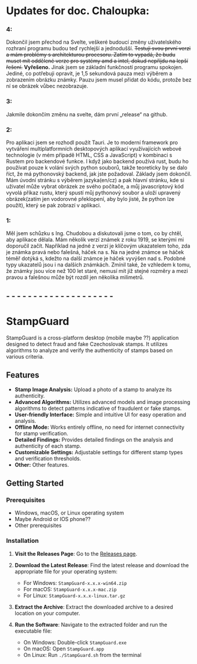 # Updates for doc. Chaloupka:

### 4:
Dokončil jsem přechod na Svelte, veškeré budoucí změny uživatelského rozhraní programu budou teď rychlejší a jednodušší. 
~~Testuji svou první verzi a mám problémy s architekturou procesoru. Zatím to vypadá, že budu muset mít oddělené verze pro systémy amd a intel, dokud nepřijdu na lepší řešení.~~ **Vyřešeno.**
Jinak jsem se základní funkčností programu spokojen. Jediné, co potřebuji opravit, je 1,5 sekundová pauza mezi výběrem a zobrazením obrázku známky. Pauzu jsem musel přidat do kódu, protože bez ní se obrázek vůbec nezobrazuje.

### 3:
Jakmile dokončím změnu na svelte, dám první „release“ na github.

### 2:
Pro aplikaci jsem se rozhodl použít Tauri. Je to moderní framework pro vytváření multiplatformních desktopových aplikací využívajících webové technologie (v mém případě HTML, CSS a JavaScript) v kombinaci s Rustem pro backendové funkce. I když jako backend používá rust, budu ho používat pouze k volání svých python souborů, takže teoreticky by se dalo říct, že má pythonovský backend, jak jste požadoval.
Základy jsem dokončil. Mám úvodní stránku s výběrem jazyka(en/cz) a pak hlavní stránku, kde si uživatel může vybrat obrázek ze svého počítače, a můj javascriptový kód vyvolá příkaz rustu, který spustí můj pythonový soubor a uloží upravený obrázek(zatím jen vodorovné překlopení, aby bylo jisté, že python lze použít), který se pak zobrazí v aplikaci.

### 1:
Měl jsem schůzku s Ing. Chudobou a diskutovali jsme o tom, co by chtěl, aby aplikace dělala. Mám několik verzí známek z roku 1919, se kterými mi doporučil začít. Například na jedné z verzí je klíčovým ukazatelem toho, zda je známka pravá nebo falešná, háček na s. Na na jedné známce se háček téměř dotýká s, kdežto na další známce je háček vyvýšen nad s. Podobné typy ukazatelů jsou i na dalších známkách. Zmínil také, že vzhledem k tomu, že známky jsou více než 100 let staré, nemusí mít již stejné rozměry a mezi pravou a falešnou může být rozdíl jen několika milimetrů.

## - - - - - - - - - - - - - - - - - - - -

# StampGuard

StampGuard is a cross-platform desktop (mobile maybe ??) application designed to detect fraud and fake Czechoslovak stamps. It utilizes algorithms to analyze and verify the authenticity of stamps based on various criteria.

## Features

- **Stamp Image Analysis:** Upload a photo of a stamp to analyze its authenticity.
- **Advanced Algorithms:** Utilizes advanced models and image processing algorithms to detect patterns indicative of fraudulent or fake stamps.
- **User-friendly Interface:** Simple and intuitive UI for easy operation and analysis.
- **Offline Mode:** Works entirely offline, no need for internet connectivity for stamp verification.
- **Detailed Findings:** Provides detailed findings on the analysis and authenticity of each stamp.
- **Customizable Settings:** Adjustable settings for different stamp types and verification thresholds.
- **Other:** Other features.

## Getting Started

### Prerequisites

- Windows, macOS, or Linux operating system
- Maybe Android or IOS phone??
- Other prerequisites

### Installation

1. **Visit the Releases Page**:
   Go to the [Releases page](https://github.com/TimotejFasiang/StampGuard/releases/).

2. **Download the Latest Release**:
   Find the latest release and download the appropriate file for your operating system:
   - For Windows: `StampGuard-x.x.x-win64.zip`
   - For macOS: `StampGuard-x.x.x-mac.zip`
   - For Linux: `StampGuard-x.x.x-linux.tar.gz`

3. **Extract the Archive**:
   Extract the downloaded archive to a desired location on your computer.

4. **Run the Software**:
   Navigate to the extracted folder and run the executable file:
   - On Windows: Double-click `StampGuard.exe`
   - On macOS: Open `StampGuard.app`
   - On Linux: Run `./StampGuard.sh` from the terminal
